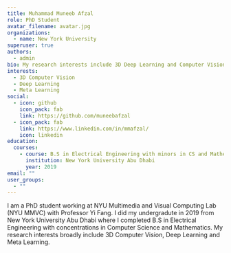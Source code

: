 ```yaml
---
title: Muhammad Muneeb Afzal
role: PhD Student
avatar_filename: avatar.jpg
organizations:
  - name: New York University
superuser: true
authors:
  - admin
bio: My research interests include 3D Deep Learning and Computer Vision
interests:
  - 3D Computer Vision
  - Deep Learning
  - Meta Learning
social:
  - icon: github
    icon_pack: fab
    link: https://github.com/muneebafzal
  - icon_pack: fab
    link: https://www.linkedin.com/in/mmafzal/
    icon: linkedin
education:
  courses:
    - course: B.S in Electrical Engineering with minors in CS and Mathematics
      institution: New York University Abu Dhabi
      year: 2019
email: ""
user_groups:
  - ""
---
```

I am a PhD student working at NYU Multimedia and Visual Computing Lab (NYU MMVC) with Professor Yi Fang. I did my undergradute in 2019 from New York University Abu Dhabi where I completed B.S in Electrical Engineering with concentrations in Computer Science and Mathematics. My research interests broadly include 3D Computer Vision, Deep Learning and Meta Learning.